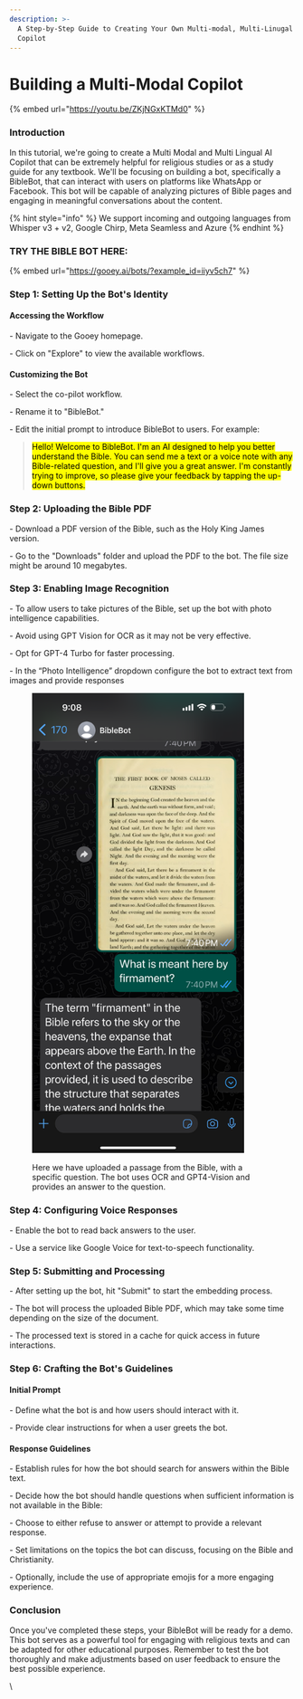 ```yaml
---
description: >-
  A Step-by-Step Guide to Creating Your Own Multi-modal, Multi-Linugal AI
  Copilot
---
```


# Building a Multi-Modal Copilot

{% embed url="https://youtu.be/ZKjNGxKTMd0" %}

### Introduction

In this tutorial, we're going to create a Multi Modal and Multi Lingual AI Copilot that can be extremely helpful for religious studies or as a study guide for any textbook. We'll be focusing on building a bot, specifically a BibleBot, that can interact with users on platforms like WhatsApp or Facebook. This bot will be capable of analyzing pictures of Bible pages and engaging in meaningful conversations about the content.

{% hint style="info" %}
We support incoming and outgoing languages from Whisper v3 + v2, Google Chirp, Meta Seamless and Azure
{% endhint %}

### TRY THE BIBLE BOT HERE:

{% embed url="https://gooey.ai/bots/?example_id=iiyv5ch7" %}

### Step 1: Setting Up the Bot's Identity

#### Accessing the Workflow

\- Navigate to the Gooey homepage.

\- Click on "Explore" to view the available workflows.

#### Customizing the Bot

\- Select the co-pilot workflow.

\- Rename it to "BibleBot."

\- Edit the initial prompt to introduce BibleBot to users. For example:

> <mark style="background-color:yellow;">Hello! Welcome to BibleBot. I'm an AI designed to help you better understand the Bible. You can send me a text or a voice note with any Bible-related question, and I'll give you a great answer. I'm constantly trying to improve, so please give your feedback by tapping the up-down buttons.</mark>

### Step 2: Uploading the Bible PDF

\- Download a PDF version of the Bible, such as the Holy King James version.

\- Go to the "Downloads" folder and upload the PDF to the bot. The file size might be around 10 megabytes.

### Step 3: Enabling Image Recognition

\- To allow users to take pictures of the Bible, set up the bot with photo intelligence capabilities.

\- Avoid using GPT Vision for OCR as it may not be very effective.

\- Opt for GPT-4 Turbo for faster processing.

\- In the “Photo Intelligence” dropdown configure the bot to extract text from images and provide responses&#x20;

<figure><img src="../../.gitbook/assets/Photo From Sean Blagsvedt.png" alt="" width="375"><figcaption><p>Here we have uploaded a passage from the Bible, with a specific question. The bot uses OCR and GPT4-Vision and provides an answer to the question. </p></figcaption></figure>

### Step 4: Configuring Voice Responses

\- Enable the bot to read back answers to the user.

\- Use a service like Google Voice for text-to-speech functionality.&#x20;

### Step 5: Submitting and Processing

\- After setting up the bot, hit "Submit" to start the embedding process.

\- The bot will process the uploaded Bible PDF, which may take some time depending on the size of the document.

\- The processed text is stored in a cache for quick access in future interactions.

### Step 6: Crafting the Bot's Guidelines

#### Initial Prompt

\- Define what the bot is and how users should interact with it.

\- Provide clear instructions for when a user greets the bot.

#### Response Guidelines

\- Establish rules for how the bot should search for answers within the Bible text.

\- Decide how the bot should handle questions when sufficient information is not available in the Bible:

&#x20; \- Choose to either refuse to answer or attempt to provide a relevant response.

\- Set limitations on the topics the bot can discuss, focusing on the Bible and Christianity.

\- Optionally, include the use of appropriate emojis for a more engaging experience.

### Conclusion

Once you've completed these steps, your BibleBot will be ready for a demo. This bot serves as a powerful tool for engaging with religious texts and can be adapted for other educational purposes. Remember to test the bot thoroughly and make adjustments based on user feedback to ensure the best possible experience.

\
